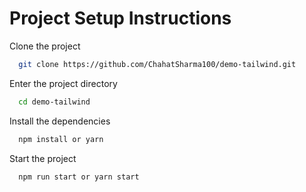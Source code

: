 # Project Setup Instructions

Clone the project

```bash
  git clone https://github.com/ChahatSharma100/demo-tailwind.git
```

Enter the project directory

```bash
  cd demo-tailwind
```

Install the dependencies

```bash
  npm install or yarn
```

Start the project

```bash
  npm run start or yarn start
```
